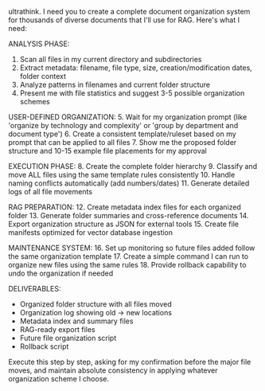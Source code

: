 ultrathink. I need you to create a complete document organization system for thousands of diverse documents that I'll use for RAG. Here's what I need:

ANALYSIS PHASE:
1. Scan all files in my current directory and subdirectories
2. Extract metadata: filename, file type, size, creation/modification dates, folder context
3. Analyze patterns in filenames and current folder structure
4. Present me with file statistics and suggest 3-5 possible organization schemes

USER-DEFINED ORGANIZATION:
5. Wait for my organization prompt (like 'organize by technology and complexity' or 'group by department and document type')
6. Create a consistent template/ruleset based on my prompt that can be applied to all files
7. Show me the proposed folder structure and 10-15 example file placements for my approval

EXECUTION PHASE:
8. Create the complete folder hierarchy
9. Classify and move ALL files using the same template rules consistently
10. Handle naming conflicts automatically (add numbers/dates)
11. Generate detailed logs of all file movements

RAG PREPARATION:
12. Create metadata index files for each organized folder
13. Generate folder summaries and cross-reference documents
14. Export organization structure as JSON for external tools
15. Create file manifests optimized for vector database ingestion

MAINTENANCE SYSTEM:
16. Set up monitoring so future files added follow the same organization template
17. Create a simple command I can run to organize new files using the same rules
18. Provide rollback capability to undo the organization if needed

DELIVERABLES:
- Organized folder structure with all files moved
- Organization log showing old → new locations
- Metadata index and summary files
- RAG-ready export files
- Future file organization script
- Rollback script

Execute this step by step, asking for my confirmation before the major file moves, and maintain absolute consistency in applying whatever organization scheme I choose.
